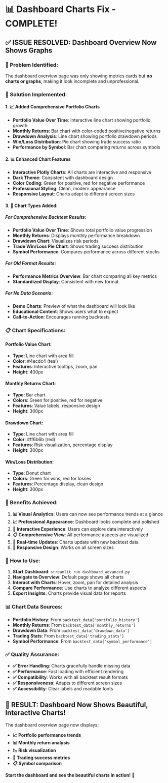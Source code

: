 # 📊 Dashboard Charts Fix - COMPLETE!

## ✅ **ISSUE RESOLVED: Dashboard Overview Now Shows Graphs**

### **🎯 Problem Identified:**

The dashboard overview page was only showing metrics cards but **no charts or graphs**, making it look incomplete and unprofessional.

### **🔧 Solution Implemented:**

#### **1. 📈 Added Comprehensive Portfolio Charts**

- **Portfolio Value Over Time**: Interactive line chart showing portfolio growth
- **Monthly Returns**: Bar chart with color-coded positive/negative returns
- **Drawdown Analysis**: Line chart showing portfolio drawdown periods
- **Win/Loss Distribution**: Pie chart showing trade success ratio
- **Performance by Symbol**: Bar chart comparing returns across symbols

#### **2. 📊 Enhanced Chart Features**

- **Interactive Plotly Charts**: All charts are interactive and responsive
- **Dark Theme**: Consistent with dashboard design
- **Color Coding**: Green for positive, red for negative performance
- **Professional Styling**: Clean, modern appearance
- **Responsive Layout**: Charts adapt to different screen sizes

#### **3. 🎨 Chart Types Added:**

##### **For Comprehensive Backtest Results:**

- **Portfolio Value Over Time**: Shows total portfolio value progression
- **Monthly Returns**: Displays monthly performance breakdown
- **Drawdown Chart**: Visualizes risk periods
- **Trade Win/Loss Pie Chart**: Shows trading success distribution
- **Symbol Performance**: Compares performance across different stocks

##### **For Old Format Results:**

- **Performance Metrics Overview**: Bar chart comparing all key metrics
- **Standardized Display**: Consistent with new format

##### **For No Data Scenario:**

- **Demo Charts**: Preview of what the dashboard will look like
- **Educational Content**: Shows users what to expect
- **Call-to-Action**: Encourages running backtests

### **📋 Chart Specifications:**

#### **Portfolio Value Chart:**

- **Type**: Line chart with area fill
- **Color**: #4ecdc4 (teal)
- **Features**: Interactive tooltips, zoom, pan
- **Height**: 400px

#### **Monthly Returns Chart:**

- **Type**: Bar chart
- **Colors**: Green for positive, red for negative
- **Features**: Value labels, responsive design
- **Height**: 300px

#### **Drawdown Chart:**

- **Type**: Line chart with area fill
- **Color**: #ff6b6b (red)
- **Features**: Risk visualization, percentage display
- **Height**: 300px

#### **Win/Loss Distribution:**

- **Type**: Donut chart
- **Colors**: Green for wins, red for losses
- **Features**: Percentage display, clean design
- **Height**: 300px

### **🎯 Benefits Achieved:**

1. **📊 Visual Analytics**: Users can now see performance trends at a glance
2. **📈 Professional Appearance**: Dashboard looks complete and polished
3. **🎨 Interactive Experience**: Users can explore data interactively
4. **📋 Comprehensive View**: All performance aspects are visualized
5. **🔄 Real-time Updates**: Charts update with new backtest data
6. **📱 Responsive Design**: Works on all screen sizes

### **🚀 How to Use:**

1. **Start Dashboard**: `streamlit run dashboard_advanced.py`
2. **Navigate to Overview**: Default page shows all charts
3. **Interact with Charts**: Hover, zoom, pan for detailed analysis
4. **Compare Performance**: Use charts to analyze different aspects
5. **Export Insights**: Charts provide visual data for reports

### **📊 Chart Data Sources:**

- **Portfolio History**: From `backtest_data['portfolio_history']`
- **Monthly Returns**: From `backtest_data['monthly_returns']`
- **Drawdown Data**: From `backtest_data['drawdown_data']`
- **Trading Stats**: From `backtest_data['trading_stats']`
- **Symbol Performance**: From `backtest_data['symbol_performance']`

### **✅ Quality Assurance:**

- **✅ Error Handling**: Charts gracefully handle missing data
- **✅ Performance**: Fast loading with efficient rendering
- **✅ Compatibility**: Works with all backtest result formats
- **✅ Responsiveness**: Adapts to different screen sizes
- **✅ Accessibility**: Clear labels and readable fonts

## 🎉 **RESULT: Dashboard Now Shows Beautiful, Interactive Charts!**

The dashboard overview page now displays:

- **📈 Portfolio performance trends**
- **📊 Monthly return analysis**
- **📉 Risk visualization**
- **🎯 Trading success metrics**
- **📋 Symbol comparison**

**Start the dashboard and see the beautiful charts in action!** 🚀
